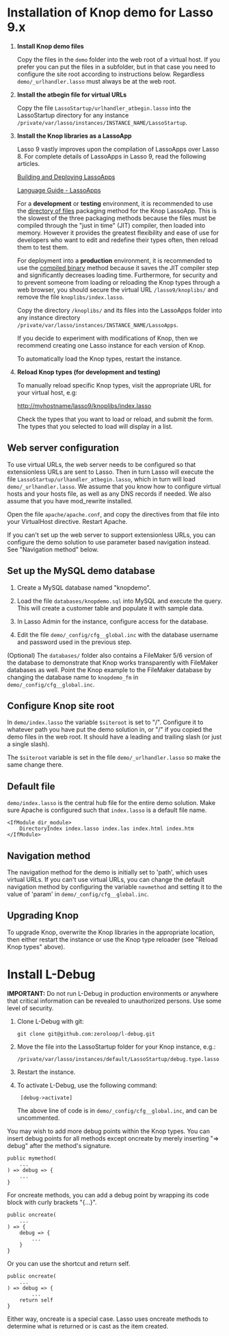 Installation of Knop demo for Lasso 9.x
=======================================

1. __Install Knop demo files__

	Copy the files in the `demo` folder into the web root of a virtual host. If you prefer you can put the files in a subfolder, but in that case you need to configure the site root according to instructions below.  Regardless `demo/_urlhandler.lasso` must always be at the web root.

2. __Install the atbegin file for virtual URLs__

	Copy the file `LassoStartup/urlhandler_atbegin.lasso` into the LassoStartup directory for any instance `/private/var/lasso/instances/INSTANCE_NAME/LassoStartup`.

3. __Install the Knop libraries as a LassoApp__

	Lasso 9 vastly improves upon the compilation of LassoApps over Lasso 8.  For complete details of LassoApps in Lasso 9, read the following articles.
	
	[Building and Deploying LassoApps](http://www.lassosoft.com/LDC-2012-Building-and-Deploying-Lasso-Apps)

	[Language Guide - LassoApps](http://www.lassosoft.com/Language-Guide-Lasso-Apps)

	For a __development__ or __testing__ environment, it is recommended to use the [directory of files](http://www.lassosoft.com/Language-Guide-Lasso-Apps#heading19) packaging method for the Knop LassoApp.  This is the slowest of the three packaging methods because the files must be compiled through the "just in time" (JIT) compiler, then loaded into memory.  However it provides the greatest flexibility and ease of use for developers who want to edit and redefine their types often, then reload them to test them.

	For deployment into a __production__ environment, it is recommended to use the [compiled binary](http://www.lassosoft.com/Language-Guide-Lasso-Apps#heading21) method because it saves the JIT compiler step and significantly decreases loading time.  Furthermore, for security and to prevent someone from loading or reloading the Knop types through a web browser, you should secure the virtual URL `/lasso9/knoplibs/` and remove the file `knoplibs/index.lasso`.

	Copy the directory `/knoplibs/` and its files into the LassoApps folder into any instance directory `/private/var/lasso/instances/INSTANCE_NAME/LassoApps`.

	If you decide to experiment with modifications of Knop, then we recommend creating one Lasso instance for each version of Knop.

	To automatically load the Knop types, restart the instance.

4. __Reload Knop types (for development and testing)__

	To manually reload specific Knop types, visit the appropriate URL for your virtual host, e.g:

	<http://myhostname/lasso9/knoplibs/index.lasso>

	Check the types that you want to load or reload, and submit the form.  The types that you selected to load will display in a list.
	
Web server configuration
------------------------
To use virtual URLs, the web server needs to be configured so that extensionless URLs are sent to Lasso.  Then in turn Lasso will execute the file `LassoStartup/urlhandler_atbegin.lasso`, which in turn will load `demo/_urlhandler.lasso`.  We assume that you know how to configure virtual hosts and your hosts file, as well as any DNS records if needed.  We also assume that you have mod_rewrite installed.

Open the file `apache/apache.conf`, and copy the directives from that file into your VirtualHost directive.  Restart Apache.

If you can't set up the web server to support extensionless URLs, you can configure the demo solution to use parameter based navigation instead.  See "Navigation method" below.

Set up the MySQL demo database
------------------------------
1. Create a MySQL database named "knopdemo".

2. Load the file `databases/knopdemo.sql` into MySQL and execute the query.  This will create a customer table and populate it with sample data.

3. In Lasso Admin for the instance, configure access for the database.

4. Edit the file `demo/_config/cfg__global.inc` with the database username and password used in the previous step.

(Optional) The `databases/` folder also contains a FileMaker 5/6 version of the database to demonstrate that Knop works transparently with FileMaker databases as well. Point the Knop example to the FileMaker database by changing the database name to `knopdemo_fm` in `demo/_config/cfg__global.inc`.

Configure Knop site root
------------------------
In `demo/index.lasso` the variable `$siteroot` is set to "/". Configure it to whatever path you have put the demo solution in, or "/" if you copied the demo files in the web root.  It should have a leading and trailing slash (or just a single slash).

The `$siteroot` variable is set in the file `demo/_urlhandler.lasso` so make the same change there.

Default file
------------
`demo/index.lasso` is the central hub file for the entire demo solution. Make sure Apache is configured such that `index.lasso` is a default file name.

	<IfModule dir_module>
		DirectoryIndex index.lasso index.las index.html index.htm
	</IfModule>

Navigation method
-----------------
The navigation method for the demo is initially set to 'path', which uses virtual URLs. If you can't use virtual URLs, you can change the default navigation method by configuring the variable `navmethod` and setting it to the value of 'param' in `demo/_config/cfg__global.inc`.

Upgrading Knop
--------------
To upgrade Knop, overwrite the Knop libraries in the appropriate location, then either restart the instance or use the Knop type reloader (see "Reload Knop types" above).

Install L-Debug
===============
__IMPORTANT:__ Do not run L-Debug in production environments or anywhere that critical information can be revealed to unauthorized persons.  Use some level of security.

1. Clone L-Debug with git:

	`git clone git@github.com:zeroloop/l-debug.git`

2. Move the file into the LassoStartup folder for your Knop instance, e.g.:

	`/private/var/lasso/instances/default/LassoStartup/debug.type.lasso`

3. Restart the instance.

4. To activate L-Debug, use the following command:

		[debug->activate]
	
	The above line of code is in `demo/_config/cfg__global.inc`, and can be uncommented.

You may wish to add more debug points within the Knop types.  You can insert debug points for all methods except oncreate by merely inserting "=> debug" after the method's signature.

	public mymethod(
		...
	) => debug => {
		...
	}

For oncreate methods, you can add a debug point by wrapping its code block with curly brackets "{...}".

	public oncreate(
		...
	) => {
		debug => {
			...
		}
	}

Or you can use the shortcut and return self.

	public oncreate(
		...
	) => debug => {
			...
		return self
	}

Either way, oncreate is a special case.  Lasso uses oncreate methods to determine what is returned or is cast as the item created.
